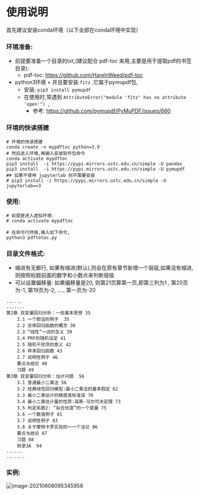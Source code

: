 #  使用说明

首先建议安装conda环境（以下全部在conda环境中实现）

### 环境准备:

- 前提要准备一个目录的txt,(建议配合 pdf-toc 来用,主要是用于提取pdf的书签目录):
    - pdf-toc: https://github.com/HareInWeed/pdf-toc
- python3环境  + 并且要安装 `fitz` ,它属于pymupdf包, 
    - 安装: `pip3 install pymupdf `
    - 在使用时,常遇到 `AttributeError("module 'fitz' has no attribute 'open'") `,
        - 参考: https://github.com/pymupdf/PyMuPDF/issues/660

### 环境的快读搭建

```
# 环境的快读搭建
conda create -n mypdftoc python=3.9 
# 然后进入环境,再输入安装软件包命令
conda activate mypdftoc
pip3 install  -i https://pypi.mirrors.ustc.edu.cn/simple -U pandas
pip3 install  -i https://pypi.mirrors.ustc.edu.cn/simple -U pymupdf
## 如果不使用 jupyterlab 则不需要安装
# pip3 install -i https://pypi.mirrors.ustc.edu.cn/simple -U jupyterlab==3
```

### 使用: 

```
# 前提是进入虚拟环境: 
# conda activate mypdftoc 

# 在命令行终端,输入如下命令, 
python3 pdftotoc.py
```



### 目录文件格式:  

- 缩进有无都行, 如果有缩进(默认),则会在原有章节新增一个层级,如果没有缩进,则按照标题前面的数字和小数点来判断层级
- 可以设置偏移量: 如果偏移量是20, 则第21页算第一页,即第三列为1 ,  第20页为-1, 第19页为-2, …., 第一页为-20

```
......
.......
第2章 双变量回归分析：一些基本思想 35
	2.1 一个假设的例子  35
	2.2 总体回归函数的概念 38
	2.3 “线性”一词的含义 39
	2.4 PRF的随机设定 41
	2.5 随机干扰项的意义 42
	2.6 样本回归函数 43
	2.7 说明性例子 46
	要点与结论 48
	习题 49
第3章 双变量回归分析：估计问题  56
	3.1 普通最小二乘法 56
	3.2 经典线性回归模型:最小二乘法的基本假定 62
	3.3 最小二乘估计的精度或标准误 70
	3.4 最小二乘估计量的性质:高斯-马尔可夫定理 73
	3.5 判定系数2: “拟合优度”的一个度量 75
	3.6 一个数值例子 81
	3.7 说明性例子 83
	3.8 关于蒙特卡罗实验的一一个注记 86
	要点与结论 87
	习题 88
	附录3A  94
......
.......
```



### 实例:

![image-20210608095345958](https://gitee.com/zscqsmy/blogimg/raw/master/uPic/202106080953image-20210608095345958.png)

